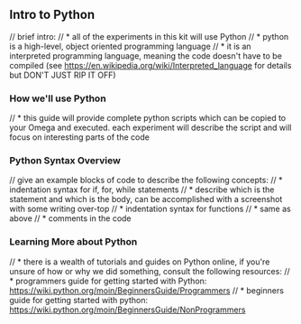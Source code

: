 ## Intro to Python

// brief intro:
//	* all of the experiments in this kit will use Python
// 	* python is a high-level, object oriented programming language
//	* it is an interpreted programming language, meaning the code doesn't have to be compiled (see https://en.wikipedia.org/wiki/Interpreted_language for details but DON'T JUST RIP IT OFF)

### How we'll use Python

// * this guide will provide complete python scripts which can be copied to your Omega and executed. each experiment will describe the script and will focus on interesting parts of the code

### Python Syntax Overview

// give an example blocks of code to describe the following concepts:
//	* indentation syntax for if, for, while statements
//		* describe which is the statement and which is the body, can be accomplished with a screenshot with some writing over-top
//	* indentation syntax for functions
//		* same as above
//	* comments in the code

### Learning More about Python

// * there is a wealth of tutorials and guides on Python online, if you're unsure of how or why we did something, consult the following resources:
//	* programmers guide for getting started with Python: https://wiki.python.org/moin/BeginnersGuide/Programmers
//	* beginners guide for getting started with python: https://wiki.python.org/moin/BeginnersGuide/NonProgrammers

